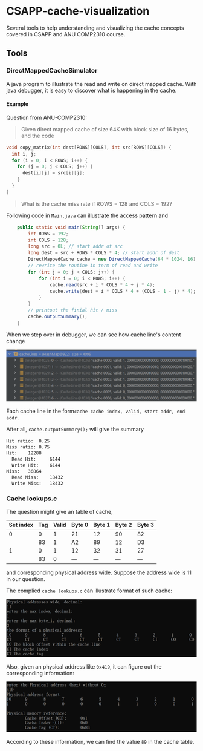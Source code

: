 # CSAPP-cache-visualization

Several tools to help understanding and visualizing the cache concepts covered in CSAPP and ANU COMP2310 course.

## Tools

### DirectMappedCacheSimulator

A java program to illustrate the read and write on direct mapped cache. With java debugger, it is easy to discover what is happening in the cache.

#### Example

Question from ANU-COMP2310:

> Given direct mapped cache of size 64K with block size of 16 bytes, and the code

```c
void copy_matrix(int dest[ROWS][COLS], int src[ROWS][COLS]) {
  int i, j;
  for (i = 0; i < ROWS; i++) {
    for (j = 0; j < COLS; j++) {
      dest[i][j] = src[i][j];
    }
  }
}
```

> What is the cache miss rate if ROWS = 128 and COLS = 192?  

Following code in `Main.java` can illustrate the access pattern and 

```java
    public static void main(String[] args) {
        int ROWS = 192;
        int COLS = 128;
        long src = 0L; // start addr of src
        long dest = src + ROWS * COLS * 4; // start addr of dest
        DirectMappedCache cache = new DirectMappedCache(64 * 1024, 16); // initialize the cache
        // rewrite the routine in term of read and write
        for (int j = 0; j < COLS; j++) {
            for (int i = 0; i < ROWS; i++) {
                cache.read(src + i * COLS * 4 + j * 4);
                cache.write(dest + i * COLS * 4 + (COLS - 1 - j) * 4);
            }
        }
        // printout the finial hit / miss
        cache.outputSummary();
    }
```

When we step over in debugger, we can see how cache line's content change 

![image-20221114135132337](./README.assets/image-20221114135132337.png)

Each cache line in the form`cache cache index, valid, start addr, end addr`.

After all, `cache.outputSummary();` will give the summary

```
Hit ratio: 	0.25
Miss ratio:	0.75
Hit: 	12288
  Read Hit: 	6144
  Write Hit: 	6144
Miss: 	36864
  Read Miss: 	18432
  Write Miss: 	18432
```

### Cache lookups.c

The question might give an table of cache,

| Set index | Tag  | Valid | Byte 0 | Byte 1 | Byte 2 | Byte 3 |
| --------- | ---- | ----- | ------ | ------ | ------ | ------ |
| 0         | 0    | 1     | 21     | 12     | 90     | 82     |
|           | 83   | 1     | A2     | 89     | 12     | D3     |
| 1         | 0    | 1     | 12     | 32     | 31     | 27     |
|           | 83   | 0     | —      | —      | —      | —      |

and corresponding physical address wide. Suppose the address wide is 11 in our question.

The complied `cache lookups.c` can illustrate format of such cache:

![image-20221109151752828](./README.assets/image-20221109151752828.png)

Also, given an physical address like `0x419`, it can figure out the corresponding information:

![image-20221109152129094](./README.assets/image-20221109152129094.png)

According to these information, we can find the value `89` in the cache table.